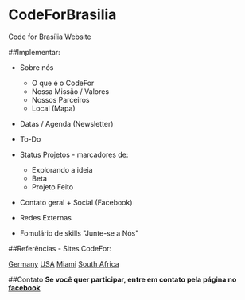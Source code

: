 # CodeForBrasilia
Code for Brasília Website

##Implementar:

- Sobre nós
  - O que é o CodeFor
  - Nossa Missão / Valores
  - Nossos Parceiros
  - Local (Mapa)

- Datas / Agenda (Newsletter)

- To-Do
- Status Projetos - marcadores de:
  - Explorando a ideia
  - Beta
  - Projeto Feito

- Contato geral + Social (Facebook)
- Redes Externas
- Fomulário de skills "Junte-se a Nós"

##Referências - Sites CodeFor:

[Germany](https://github.com/okfde/codefor.de)
[USA](https://github.com/codeforamerica/codeforamerica.org)
[Miami](https://github.com/Code-for-Miami/code-for-miami.github.io_v1)
[South Africa](https://github.com/Code4SA/code4sa.github.io)

##Contato
**Se você quer participar, entre em contato pela página no [facebook](https://www.facebook.com/CodeForBrasilia/)**
